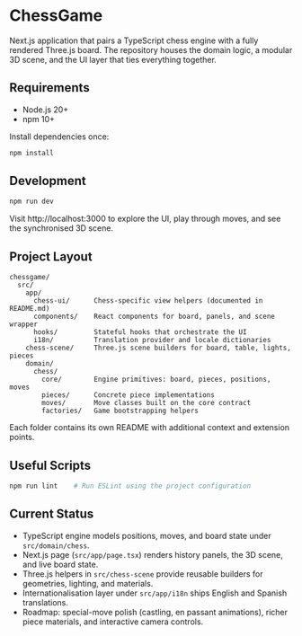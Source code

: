 # ChessGame

Next.js application that pairs a TypeScript chess engine with a fully rendered Three.js board. The repository houses the domain logic, a modular 3D scene, and the UI layer that ties everything together.

## Requirements
- Node.js 20+
- npm 10+

Install dependencies once:
```bash
npm install
```

## Development
```bash
npm run dev
```
Visit http://localhost:3000 to explore the UI, play through moves, and see the synchronised 3D scene.

## Project Layout
```
chessgame/
  src/
    app/
      chess-ui/      Chess-specific view helpers (documented in README.md)
      components/    React components for board, panels, and scene wrapper
      hooks/         Stateful hooks that orchestrate the UI
      i18n/          Translation provider and locale dictionaries
    chess-scene/     Three.js scene builders for board, table, lights, pieces
    domain/
      chess/
        core/        Engine primitives: board, pieces, positions, moves
        pieces/      Concrete piece implementations
        moves/       Move classes built on the core contract
        factories/   Game bootstrapping helpers
```
Each folder contains its own README with additional context and extension points.

## Useful Scripts
```bash
npm run lint    # Run ESLint using the project configuration
```

## Current Status
- TypeScript engine models positions, moves, and board state under `src/domain/chess`.
- Next.js page (`src/app/page.tsx`) renders history panels, the 3D scene, and live board state.
- Three.js helpers in `src/chess-scene` provide reusable builders for geometries, lighting, and materials.
- Internationalisation layer under `src/app/i18n` ships English and Spanish translations.
- Roadmap: special-move polish (castling, en passant animations), richer piece materials, and interactive camera controls.
